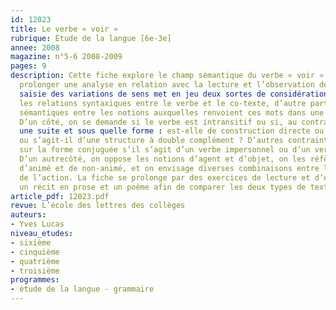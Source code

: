 ```yaml
---
id: 12023
title: Le verbe « voir » 
rubrique: Étude de la langue [6e-3e]
annee: 2008
magazine: n°5-6 2008-2009
pages: 9
description: Cette fiche explore le champ sémantique du verbe « voir ». Elle peut
  prolonger une analyse en relation avec la lecture et l’observation des textes. La
  saisie des variations de sens met en jeu deux sortes de considérations : d’une part
  les relations syntaxiques entre le verbe et le co-texte, d’autre part les rapports
  sémantiques entre les notions auxquelles renvoient ces mots dans une situation donnée.
  D’un côté, on se demande si le verbe est intransitif ou si, au contraire, il appelle
  une suite et sous quelle forme : est-elle de construction directe ou indirecte,
  ou s’agit-il d’une structure à double complément ? D’autres contraintes s’exercent
  sur la forme conjuguée s’il s’agit d’un verbe impersonnel ou d’un verbe passif...
  D’un autrecôté, on oppose les notions d’agent et d’objet, on les réfère aux catégories
  d’animé et de non-animé, et on envisage diverses combinaisons entre l’agent et l’objet
  de l’action. La fiche se prolonge par des exercices de lecture et d’écriture sur
  un récit en prose et un poème afin de comparer les deux types de textes. 
article_pdf: 12023.pdf
revue: L’école des lettres des collèges
auteurs:
- Yves Lucas
niveau_etudes:
- sixième
- cinquième
- quatrième
- troisième
programmes:
- étude de la langue - grammaire
---
```

